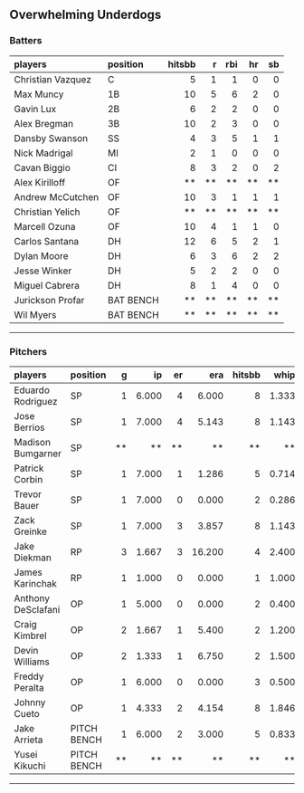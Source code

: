## Overwhelming Underdogs

### Batters

 
|players           |position  | hitsbb|  r| rbi| hr| sb| 
|:-----------------|:---------|------:|--:|---:|--:|--:| 
|Christian Vazquez |C         |      5|  1|   1|  0|  0| 
|Max Muncy         |1B        |     10|  5|   6|  2|  0| 
|Gavin Lux         |2B        |      6|  2|   2|  0|  0| 
|Alex Bregman      |3B        |     10|  2|   3|  0|  0| 
|Dansby Swanson    |SS        |      4|  3|   5|  1|  1| 
|Nick Madrigal     |MI        |      2|  1|   0|  0|  0| 
|Cavan Biggio      |CI        |      8|  3|   2|  0|  2| 
|Alex Kirilloff    |OF        |     **| **|  **| **| **| 
|Andrew McCutchen  |OF        |     10|  3|   1|  1|  1| 
|Christian Yelich  |OF        |     **| **|  **| **| **| 
|Marcell Ozuna     |OF        |     10|  4|   1|  1|  0| 
|Carlos Santana    |DH        |     12|  6|   5|  2|  1| 
|Dylan Moore       |DH        |      6|  3|   6|  2|  2| 
|Jesse Winker      |DH        |      5|  2|   2|  0|  0| 
|Miguel Cabrera    |DH        |      8|  1|   4|  0|  0| 
|Jurickson Profar  |BAT BENCH |     **| **|  **| **| **| 
|Wil Myers         |BAT BENCH |     **| **|  **| **| **| 


* * *

### Pitchers

 
|players            |position    |  g|    ip| er|    era| hitsbb|  whip| so|  w| sv| 
|:------------------|:-----------|--:|-----:|--:|------:|------:|-----:|--:|--:|--:| 
|Eduardo Rodriguez  |SP          |  1| 6.000|  4|  6.000|      8| 1.333|  9|  0|  0| 
|Jose Berrios       |SP          |  1| 7.000|  4|  5.143|      8| 1.143|  6|  0|  0| 
|Madison Bumgarner  |SP          | **|    **| **|     **|     **|    **| **| **| **| 
|Patrick Corbin     |SP          |  1| 7.000|  1|  1.286|      5| 0.714|  9|  1|  0| 
|Trevor Bauer       |SP          |  1| 7.000|  0|  0.000|      2| 0.286| 10|  1|  0| 
|Zack Greinke       |SP          |  1| 7.000|  3|  3.857|      8| 1.143|  5|  1|  0| 
|Jake Diekman       |RP          |  3| 1.667|  3| 16.200|      4| 2.400|  3|  0|  1| 
|James Karinchak    |RP          |  1| 1.000|  0|  0.000|      1| 1.000|  2|  1|  0| 
|Anthony DeSclafani |OP          |  1| 5.000|  0|  0.000|      2| 0.400|  5|  1|  0| 
|Craig Kimbrel      |OP          |  2| 1.667|  1|  5.400|      2| 1.200|  4|  0|  1| 
|Devin Williams     |OP          |  2| 1.333|  1|  6.750|      2| 1.500|  2|  1|  0| 
|Freddy Peralta     |OP          |  1| 6.000|  0|  0.000|      3| 0.500|  8|  1|  0| 
|Johnny Cueto       |OP          |  1| 4.333|  2|  4.154|      8| 1.846|  2|  0|  0| 
|Jake Arrieta       |PITCH BENCH |  1| 6.000|  2|  3.000|      5| 0.833|  1|  1|  0| 
|Yusei Kikuchi      |PITCH BENCH | **|    **| **|     **|     **|    **| **| **| **| 


* * *


